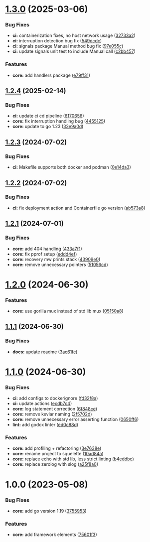 # [1.3.0](https://github.com/shivanshkc/squelette/compare/v1.2.4...v1.3.0) (2025-03-06)


### Bug Fixes

* **ci:** containerization fixes, no host network usage ([32733a2](https://github.com/shivanshkc/squelette/commit/32733a2396e3e25d3b19369d9c79a1c6241e0943))
* **ci:** interruption detection bug fix ([549dcdc](https://github.com/shivanshkc/squelette/commit/549dcdcd4d41547e8575b769cf912ffdafc666f4))
* **ci:** signals package Manual method bug fix ([97e055c](https://github.com/shivanshkc/squelette/commit/97e055cfe2edb2429bb1bef66ce167f87668d239))
* **ci:** update signals unit test to include Manual call ([c2bb457](https://github.com/shivanshkc/squelette/commit/c2bb457a0f917245c76aae6aa161288f92879c03))


### Features

* **core:** add handlers package ([e79ff31](https://github.com/shivanshkc/squelette/commit/e79ff31efa11cb21e49b60cdf796573c6f3b7241))

## [1.2.4](https://github.com/shivanshkc/squelette/compare/v1.2.3...v1.2.4) (2025-02-14)


### Bug Fixes

* **ci:** update ci cd pipeline ([6170656](https://github.com/shivanshkc/squelette/commit/61706562eecd6ffb376851fa7b2eeee58d106944))
* **core:** fix interruption handling bug ([4455125](https://github.com/shivanshkc/squelette/commit/4455125155f02c70f00b3ac92e0548544c42956d))
* **core:** update to go 1.23 ([33e9a0d](https://github.com/shivanshkc/squelette/commit/33e9a0de46ac97f641f8037d85144ee92eccc482))

## [1.2.3](https://github.com/shivanshkc/squelette/compare/v1.2.2...v1.2.3) (2024-07-02)


### Bug Fixes

* **ci:** Makefile supports both docker and podman ([0e14da3](https://github.com/shivanshkc/squelette/commit/0e14da33822df7ec40834fef8b9bc7cd5198677b))

## [1.2.2](https://github.com/shivanshkc/squelette/compare/v1.2.1...v1.2.2) (2024-07-02)


### Bug Fixes

* **ci:** fix deployment action and Containerfile go version ([ab573a8](https://github.com/shivanshkc/squelette/commit/ab573a87a1564fc934ae44dcd0188f27b31aff81))

## [1.2.1](https://github.com/shivanshkc/squelette/compare/v1.2.0...v1.2.1) (2024-07-01)


### Bug Fixes

* **core:** add 404 handling ([433a7f1](https://github.com/shivanshkc/squelette/commit/433a7f1e048ad933a33e38ebd2cfb1b0ed4d6ea8))
* **core:** fix pprof setup ([eddd4ef](https://github.com/shivanshkc/squelette/commit/eddd4ef8596beb743d334addf0a7aa9aa5f68802))
* **core:** recovery mw prints stack ([43909e0](https://github.com/shivanshkc/squelette/commit/43909e08ae5eeb05d2e7f2247041b1625f6ddcc2))
* **core:** remove unnecessary pointers ([51056cd](https://github.com/shivanshkc/squelette/commit/51056cdd0aeba0d1e5b69c550d49b440320ed144))

# [1.2.0](https://github.com/shivanshkc/squelette/compare/v1.1.1...v1.2.0) (2024-06-30)


### Features

* **core:** use gorilla mux instead of std lib mux ([05150a8](https://github.com/shivanshkc/squelette/commit/05150a8224cb91d43099288c14477a1050ff26fd))

## [1.1.1](https://github.com/shivanshkc/squelette/compare/v1.1.0...v1.1.1) (2024-06-30)


### Bug Fixes

* **docs:** update readme ([3ac61fc](https://github.com/shivanshkc/squelette/commit/3ac61fc080e1dac43e380bf6be96c54f4ea32dd0))

# [1.1.0](https://github.com/shivanshkc/squelette/compare/v1.0.0...v1.1.0) (2024-06-30)


### Bug Fixes

* **ci:** add configs to dockerignore ([fd32f8a](https://github.com/shivanshkc/squelette/commit/fd32f8ad9aad5c791891987e48c043d6ed278edc))
* **ci:** update actions ([ecdb7c4](https://github.com/shivanshkc/squelette/commit/ecdb7c4d296bb86c293070079cb1593e2ade9a26))
* **core:** log statement correction ([6f848ce](https://github.com/shivanshkc/squelette/commit/6f848cecd98fd0e465732ac72ee37db1bdbc1c3a))
* **core:** remove kevlar naming ([2f5702d](https://github.com/shivanshkc/squelette/commit/2f5702d7b1059789fa24231143a842a76c361e0f))
* **core:** remove unnecessary error asserting function ([0650ff6](https://github.com/shivanshkc/squelette/commit/0650ff6e4858ecff64912c63c7039eceadf477e7))
* **lint:** add godox linter ([ed0c88d](https://github.com/shivanshkc/squelette/commit/ed0c88df8b810bb7087891510b0533dc0417b54a))


### Features

* **core:** add profiling + refactoring ([3e7638e](https://github.com/shivanshkc/squelette/commit/3e7638ecbd8e48b001759ca40bf043ddf8dec3f4))
* **core:** rename project to squelette ([10ad84a](https://github.com/shivanshkc/squelette/commit/10ad84a014efdb5f4112bcbf3aba8cd9f0899fbe))
* **core:** replace echo with std lib, less strict linting ([b4eddbc](https://github.com/shivanshkc/squelette/commit/b4eddbc78831f035abddde857b4ddcd7d43a70b5))
* **core:** replace zerolog with slog ([a25f8a0](https://github.com/shivanshkc/squelette/commit/a25f8a00fb694753cd2aad333057beb31385af90))

# 1.0.0 (2023-05-08)


### Bug Fixes

* **core:** add go version 1.19 ([3755953](https://github.com/shivanshkc/squelette/commit/375595384af55ebae87f3d3d222b9ef30aa4ee9c))


### Features

* **core:** add framework elements ([75601f3](https://github.com/shivanshkc/squelette/commit/75601f32e8377169dd71d07e9867ad2913cc32a1))
